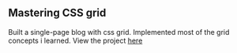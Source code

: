 ## Mastering CSS grid
Built a single-page blog with css grid. Implemented most of the grid concepts i learned. View the project [here](https://topegridlayout.netlify.app/)
